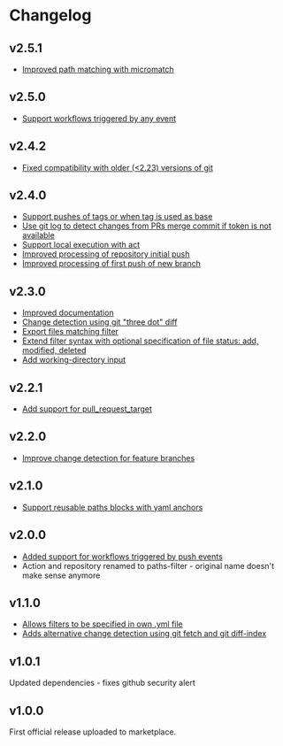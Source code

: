 # Changelog

## v2.5.1
- [Improved path matching with micromatch](https://github.com/dorny/paths-filter/pull/46)

## v2.5.0
- [Support workflows triggered by any event](https://github.com/dorny/paths-filter/pull/44)

## v2.4.2
- [Fixed compatibility with older (<2.23) versions of git](https://github.com/dorny/paths-filter/pull/42)

## v2.4.0
- [Support pushes of tags or when tag is used as base](https://github.com/dorny/paths-filter/pull/40)
- [Use git log to detect changes from PRs merge commit if token is not available](https://github.com/dorny/paths-filter/pull/40)
- [Support local execution with act](https://github.com/dorny/paths-filter/pull/40)
- [Improved processing of repository initial push](https://github.com/dorny/paths-filter/pull/40)
- [Improved processing of first push of new branch](https://github.com/dorny/paths-filter/pull/40)


## v2.3.0
- [Improved documentation](https://github.com/dorny/paths-filter/pull/37)
- [Change detection using git "three dot" diff](https://github.com/dorny/paths-filter/pull/35)
- [Export files matching filter](https://github.com/dorny/paths-filter/pull/32)
- [Extend filter syntax with optional specification of file status: add, modified, deleted](https://github.com/dorny/paths-filter/pull/22)
- [Add working-directory input](https://github.com/dorny/paths-filter/pull/21)

## v2.2.1
- [Add support for pull_request_target](https://github.com/dorny/paths-filter/pull/29)

## v2.2.0
- [Improve change detection for feature branches](https://github.com/dorny/paths-filter/pull/16)

## v2.1.0
- [Support reusable paths blocks with yaml anchors](https://github.com/dorny/paths-filter/pull/13)

## v2.0.0
- [Added support for workflows triggered by push events](https://github.com/dorny/paths-filter/pull/10)
- Action and repository renamed to paths-filter - original name doesn't make sense anymore

## v1.1.0
- [Allows filters to be specified in own .yml file](https://github.com/dorny/paths-filter/pull/8)
- [Adds alternative change detection using git fetch and git diff-index](https://github.com/dorny/paths-filter/pull/9)

## v1.0.1
Updated dependencies - fixes github security alert

## v1.0.0
First official release uploaded to marketplace.
